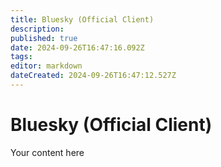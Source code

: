 ```yaml
---
title: Bluesky (Official Client)
description: 
published: true
date: 2024-09-26T16:47:16.092Z
tags: 
editor: markdown
dateCreated: 2024-09-26T16:47:12.527Z
---
```


# Bluesky (Official Client)
Your content here